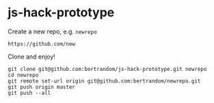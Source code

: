# js-hack-prototype

Create a new repo, e.g. `newrepo`

	https://github.com/new

Clone and enjoy!

	git clone git@github.com:bertrandom/js-hack-prototype.git newrepo
	cd newrepo
	git remote set-url origin git@github.com:bertrandom/newrepo.git
	git push origin master
	git push --all